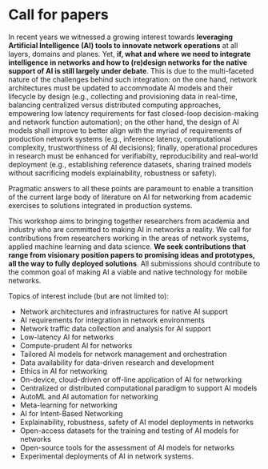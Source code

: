 # Call for papers

In recent years we witnessed a growing interest towards __leveraging Artificial Intelligence (AI) tools to innovate network operations__ at all layers, domains and planes. Yet, __if, what and where we need to integrate intelligence in networks and how to (re)design networks for the native support of AI is still largely under debate__. This is due to the multi-faceted nature of the challenges behind
such integration: on the one hand, network architectures must be updated to accommodate AI models and their lifecycle by design (e.g., collecting and provisioning data in real-time, balancing centralized versus distributed computing approaches, empowering low latency requirements for fast closed-loop decision-making and network function automation); on the other hand, the design of AI models shall improve to better align with the myriad of requirements of production network systems (e.g., inference latency, computational complexity, trustworthiness of AI decisions); finally, operational procedures in research must be enhanced for verifiabilty, reproducibility and real-world deployment (e.g., establishing reference datasets, sharing trained models without sacrificing models explainability, robustness or safety).

Pragmatic answers to all these points are paramount to enable a transition of the current large body of literature on AI for networking from academic exercises to solutions integrated in production systems.

This workshop aims to bringing together researchers from academia and industry who are committed to making AI in networks a reality. We call for contributions from researchers working in the areas of network systems, applied machine learning and data science. __We seek contributions that range from visionary position papers to promising ideas and prototypes, all the way to fully deployed solutions__. All submissions should contribute to the common goal of making AI a viable and native technology for mobile networks.

Topics of interest include (but are not limited to):
- Network architectures and infrastructures for native AI support
- AI requirements for integration in network environments
- Network traffic data collection and analysis for AI support
- Low-latency AI for networks
- Compute-prudent AI for networks
- Tailored AI models for network management and orchestration
- Data availability for data-driven research and development
- Ethics in AI for networking
- On-device, cloud-driven or off-line application of AI for networking
- Centralized or distributed computational paradigm to support AI models 
- AutoML and AI automation for networking
- Meta-learning for networking
- AI for Intent-Based Networking
- Explainability, robustness, safety of AI model deployments in networks
- Open-access datasets for the training and testing of AI models for networks
- Open-source tools for the assessment of AI models for networks
- Experimental deployments of AI in network systems. 

